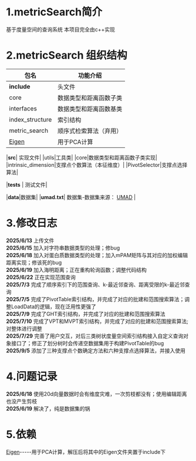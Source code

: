 # 1.metricSearch简介
基于度量空间的查询系统
本项目完全由c++实现
# 2.metricSearch 组织结构

|包名|功能介绍|
|-|-|
|**include**| 头文件|
|core|数据类型和距离函数子类|
|interfaces|数据类型和距离函数基类|
|index_structure|索引结构|
|metric_search|顺序式检索算法（弃用）|
|[Eigen](https://eigen.tuxfamily.org/index.php?title=Main_Page)|用于PCA计算|

|**src**| 实现文件|
|utils|工具类|
|core|数据类型和距离函数子类实现|
|intrinsic_dimension|支撑点个数算法（本征维度）|
|PivotSelector|支撑点选择算法|

|**tests** | 测试文件|

|**data**|数据集|
|**umad.txt**| 数据集-数据集来源： [UMAD](https://gitee.com/UMAD/UMAD/wikis/pages?sort_id=2497170&doc_id=840507#12-%E6%95%B0%E6%8D%AE%E9%9B%86%E4%BB%8B%E7%BB%8D) |
# 3.修改日志
**2025/6/13** 上传文件  
**2025/6/15** 加入对字符串数据类型的处理；修bug  
**2025/6/18** 加入对蛋白质数据类型的处理；加入mPAM矩阵与其对应的加权编辑距离实现；修该死的bug  
**2025/6/19** 加入海明距离；正在重构轮询函数；调整代码结构  
**2025/6/22** 正在实现范围查询  
**2025/7/3** 完成了顺序索引下的范围查询、k-最近邻查询、距离受限的k-最近邻查询  
**2025/7/5** 完成了PivotTable索引结构，并完成了对应的批建和范围搜索算法；调整LoadData的逻辑，现在泛用性更强了  
**2025/7/9** 完成了GHT索引结构，并完成了对应的批建和范围搜索算法  
**2025/7/10** 完成了VPT和MVPT索引结构，并完成了对应的批建和范围搜索算法;对整体进行调整  
**2025/7/29** 完善了用户交互，对后三类树状度量空间索引结构接入自定义查询对象接口了；修正了划分树时会传递空数据集用于构建PivotTable的bug  
**2025/9/5**  添加了三种支撑点个数确定方法和六种支撑点选择算法，并接入使用
# 4.问题记录
**2025/6/18** 使用20d向量数据时会有维度灾难，一次剪枝都没有；使用编辑距离也没产生剪枝  
**2025/6/19** 解决了，纯是数据集的锅  
# 5.依赖
[Eigen](https://eigen.tuxfamily.org/index.php?title=Main_Page)-----用于PCA计算，解压后将其中的Eigen文件夹置于include下
